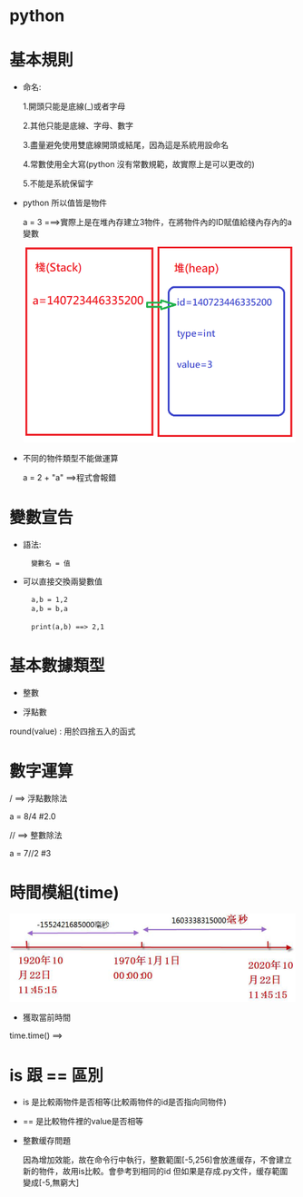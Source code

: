 # python

# 基本規則

* 命名:

    1.開頭只能是底線(_)或者字母
    
    2.其他只能是底線、字母、數字

    3.盡量避免使用雙底線開頭或結尾，因為這是系統用設命名

    4.常數使用全大寫(python 沒有常數規範，故實際上是可以更改的)

    5.不能是系統保留字

* python 所以值皆是物件

    a = 3 ===>實際上是在堆內存建立3物件，在將物件內的ID賦值給棧內存內的a變數

    ![053](./images/pic053.png)

* 不同的物件類型不能做運算

   a = 2 + "a"  ==>程式會報錯

# 變數宣告

* 語法:
    
        變數名 = 值

* 可以直接交換兩變數值

        a,b = 1,2
        a,b = b,a

        print(a,b) ==> 2,1

# 基本數據類型

* 整數

* 浮點數

round(value) : 用於四捨五入的函式


# 數字運算

/ ==> 浮點數除法

a = 8/4  #2.0

// ==> 整數除法

a = 7//2  #3 

# 時間模組(time)

  ![054](./images/pic054.png)

* 獲取當前時間

time.time()  ==>

# is 跟 == 區別

* is 是比較兩物件是否相等(比較兩物件的id是否指向同物件)

* == 是比較物件裡的value是否相等

* 整數缓存問題

    因為增加效能，故在命令行中執行，整數範圍[-5,256]會放進缓存，不會建立新的物件，故用is比較。會參考到相同的id
    但如果是存成.py文件，缓存範圍變成[-5,無窮大]

    